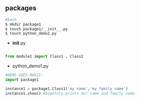packages
----
```bash
#bash
$ mkdir package1
$ touch package1/__init__.py
$ touch python_demo1.py
```


-  __init__.py

```python

from module1 import Class1 , Class2 
```

- python_demo1.py

```python
#HERE GOES MAGIC:
import package1 

instance1 = package1.Class1('my name','my family name')
instance1.show() #hopefuly prints our name and family name.
```
